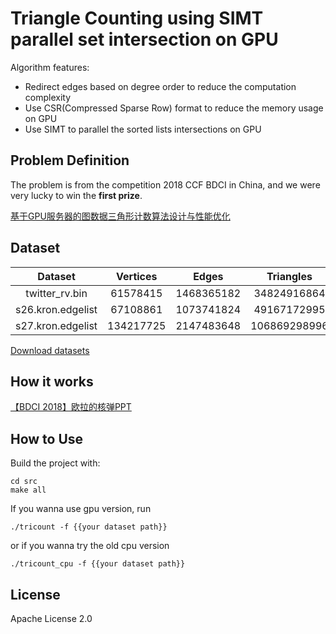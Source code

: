 # Triangle Counting using SIMT parallel set intersection on GPU
Algorithm features:
* Redirect edges based on degree order to reduce the computation complexity
* Use CSR(Compressed Sparse Row) format to reduce the memory usage on GPU
* Use SIMT to parallel the sorted lists intersections on GPU

## Problem Definition
The problem is from the competition 2018 CCF BDCI in China, and we were very lucky to win the **first prize**.

[基于GPU服务器的图数据三角形计数算法设计与性能优化](https://www.datafountain.cn/competitions/321/details/rule)

## Dataset

|      Dataset      | Vertices  |   Edges    |  Triangles   |
| :---------------: | :-------: | :--------: | :----------: |
|  twitter_rv.bin   | 61578415  | 1468365182 | 34824916864  |
| s26.kron.edgelist | 67108861  | 1073741824 | 49167172995  |
| s27.kron.edgelist | 134217725 | 2147483648 | 106869298996 |

[Download datasets](https://pan.baidu.com/s/1zCYCZPAw_jz346YMvWAGfw)

## How it works

[【BDCI 2018】欧拉的核弹PPT](https://drive.google.com/open?id=13FXcvfi1H63FvJwicCBlBTdkqvtAkKxE)

## How to Use
Build the project with:
```shell
cd src
make all
```
If you wanna use gpu version,  run
```
./tricount -f {{your dataset path}}
```
or if you wanna try the old cpu version
```
./tricount_cpu -f {{your dataset path}}
```

## License
Apache License 2.0
